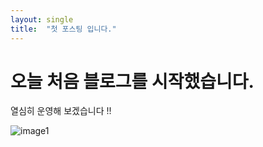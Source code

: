 ```yaml
---
layout: single
title:  "첫 포스팅 입니다."
---
```


# 오늘 처음 블로그를 시작했습니다.

열심히 운영해 보겠습니다 !!



![image1](https://user-images.githubusercontent.com/58736077/214287998-4b3250ff-8047-4a11-ac01-81d4efbf7489.png)